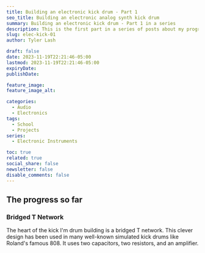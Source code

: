 ```yaml
---
title: Building an electronic kick drum - Part 1
seo_title: Building an electronic analog synth kick drum
summary: Building an electronic kick drum - Part 1 in a series
description: This is the first part in a series of posts about my progress building an analog kick drum.
slug: elec-kick-01
author: Tyler Lash

draft: false
date: 2023-11-19T22:21:46-05:00
lastmod: 2023-11-19T22:21:46-05:00
expiryDate: 
publishDate: 

feature_image: 
feature_image_alt: 

categories:
  - Audio
  - Electronics
tags:
  - School
  - Projects
series: 
  - Electronic Instruments

toc: true
related: true
social_share: false
newsletter: false
disable_comments: false
---
```


## The progress so far

### Bridged T Network

The heart of the kick I'm drum building is a bridged T network. This clever design has been used in many well-known simulated kick drums like Roland's famous 808. It uses two capacitors, two resistors, and an amplifier.

